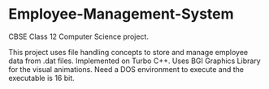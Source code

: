# Employee-Management-System
CBSE Class 12 Computer Science project.

This project uses file handling concepts to store and manage employee data from .dat files. Implemented on Turbo C++.
Uses BGI Graphics Library for the visual animations.
Need a DOS environment to execute and the executable is 16 bit.
